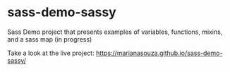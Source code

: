 # sass-demo-sassy

Sass Demo project that presents examples of variables, functions, mixins, and a sass map (in progress)

Take a look at the live project:
https://marianasouza.github.io/sass-demo-sassy/
